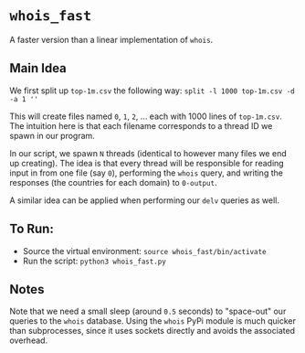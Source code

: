# `whois_fast`

A faster version than a linear implementation of `whois`.

## Main Idea
We first split up `top-1m.csv` the following way:
`split -l 1000 top-1m.csv -d -a 1 ''`

This will create files named `0`, `1`, `2`, ... each with 1000 lines of `top-1m.csv`. The intuition here is that each filename corresponds to a thread ID we spawn in our program.

In our script, we spawn `N` threads (identical to however many files we end up creating). The idea is that every thread will be responsible for reading input in from one file (say `0`), performing the `whois` query, and writing the responses (the countries for each domain) to `0-output`. 

A similar idea can be applied when performing our `delv` queries as well.  

## To Run:
* Source the virtual environment: `source whois_fast/bin/activate`
* Run the script: `python3 whois_fast.py`

## Notes
Note that we need a small sleep (around `0.5` seconds) to "space-out" our queries to the `whois` database. Using the `whois` PyPi module is much quicker than subprocesses, since it uses sockets directly and avoids the associated overhead.
